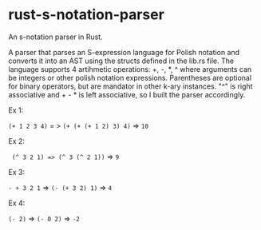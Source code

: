 # rust-s-notation-parser
An s-notation parser in Rust. 


A parser that parses an S-expression language for Polish notation and converts it into an AST using the structs defined in the lib.rs file. The language supports 4 artihmetic operations: +, -, *, ^ where arguments can be integers or other polish notation expressions. Parentheses are optional for binary operators, but are mandator in other k-ary instances. "^" is right associative and + - * is left associative, so I built the parser accordingly. 

Ex 1:

`(+ 1 2 3 4)` = > `(+ (+ (+ 1 2) 3) 4)` => `10`

Ex 2: 

` (^ 3 2 1) => (^ 3 (^ 2 1))` => `9`

Ex 3:

`- + 3 2 1` => `(- (+ 3 2) 1)` => `4`

Ex 4:

 `(- 2)` => `(- 0 2)` => `-2`
